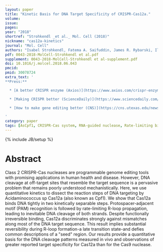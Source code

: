 ```yaml
---
layout: paper
title: "Kinetic Basis for DNA Target Specificity of CRISPR-Cas12a."
volume:
issue:
pages:
year: "2018"
shortref: "Strohkendl _et al._ Mol. Cell (2018)"
nickname: "cas12a-kinetics"
journal: "Mol. Cell"
authors: "Isabel Strohkendl, Fatema A. Saifuddin, James R. Rybarski, Ilya J. Finkelstein, Rick Russell"
pdf: 0043-2018-MolCell-Strohkendl et al.pdf
supplement: 0043-2018-MolCell-Strohkendl et al-supplement.pdf
doi: 10.1016/j.molcel.2018.06.043
pmcid:
pmid: 30078724
extra_text: '
**Press:**

  * [A better CRISPR enzyme (Axios)](https://www.axios.com/crispr-enzyme-cas12a-may-be-safer-than-cas9-45c48a24-d52b-41f8-9d47-c955578d2aed.html)

  * [Making CRISPR better (ScienceDaily)](https://www.sciencedaily.com/releases/2018/08/180802141744.htm)

  * [How to make gene editing better (CNS)](https://cns.utexas.edu/news/how-to-make-the-gene-editing-tool-crispr-work-even-better)

'
category: paper
tags: [AsCpf1, CRISPR-Cas system, RNA-guided nuclease, Rate-limiting binding]
---
```

{% include JB/setup %}

# Abstract

Class 2 CRISPR-Cas nucleases are programmable genome editing tools with promising applications in human health and disease. However, DNA cleavage at off-target sites that resemble the target sequence is a pervasive problem that remains poorly understood mechanistically. Here, we use quantitative kinetics to dissect the reaction steps of DNA targeting by Acidaminococcus sp Cas12a (also known as Cpf1). We show that Cas12a binds DNA tightly in two kinetically separable steps. Protospacer-adjacent motif (PAM) recognition is followed by rate-limiting R-loop propagation, leading to inevitable DNA cleavage of both strands. Despite functionally irreversible binding, Cas12a discriminates strongly against mismatches along most of the DNA target sequence. This result implies substantial reversibility during R-loop formation-a late transition state-and defies common descriptions of a "seed" region. Our results provide a quantitative basis for the DNA cleavage patterns measured in vivo and observations of greater reported target specificity for Cas12a than for the Cas9 nuclease.
